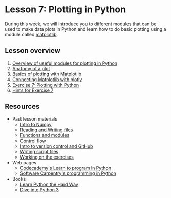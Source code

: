 # Lesson 7: Plotting in Python

During this week, we will introduce you to different modules that can be used to make data plots in Python and learn how to do basic plotting using a 
module called [matplotlib](http://matplotlib.org/). 

## Lesson overview

1. [Overview of useful modules for plotting in Python](Lesson/python-plotting.md#overview-of-useful-modules-for-plotting-in-python)
2. [Anatomy of a plot](Lesson/python-plotting.md#anatomy-of-a-plot)
3. [Basics of plotting with Matplotlib](Lesson/python-plotting.md#plotting-in-python-with-matplotlib)
4. [Connecting Matplotlib with plotly](Lesson/using-plotly.md)
5. [Exercise 7: Plotting with Python](https://classroom.github.com/assignment-invitations/54ad87560677b78169f1c18717bb312e)
6. [Hints for Exercise 7](Lesson/hints.md)

## Resources
- Past lesson materials
  - [Intro to Numpy](https://github.com/Python-for-geo-people/Lesson-6-Intro-to-NumPy/blob/master/Lesson/intro-to-numpy.md)
  - [Reading and Writing files](https://github.com/Python-for-geo-people/Lesson-5-Reading-Writing)
  - [Functions and modules](https://github.com/Python-for-geo-people/Functions-and-modules)
  - [Control flow](https://github.com/Python-for-geo-people/Control-flow)
  - [Intro to version control and GitHub](https://github.com/Python-for-geo-people/Diving-into-Python/tree/master/Lesson/intro-to-GitHub.md)
  - [Writing script files](https://github.com/Python-for-geo-people/Diving-into-Python/tree/master/Lesson/writing-scripts.md)
  - [Working on the exercises](https://github.com/Python-for-geo-people/Diving-into-Python/tree/master/Lesson/working-on-assignment.md)
- Web pages
  - [Codecademy's Learn to program in Python](https://www.codecademy.com/learn/python)
  - [Software Carpentry's programming in Python](https://swcarpentry.github.io/python-novice-inflammation/)
- Books
  - [Learn Python the Hard Way](http://learnpythonthehardway.org/book/)
  - [Dive into Python 3](http://www.diveinto.org/python3/)
